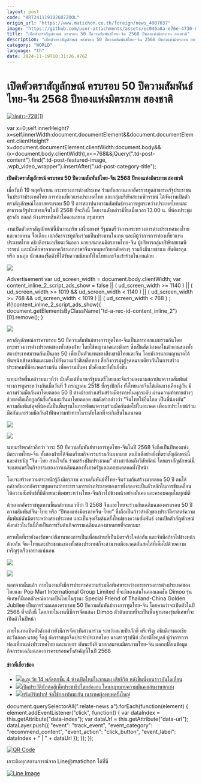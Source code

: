 ```yaml
---
layout: post
code: "ART241119102607ZOOL"
origin_url: "https://www.matichon.co.th/foreign/news_4907037"
image: "https://github.com/user-attachments/assets/ec046a8a-e76e-4730-8f57-3df223f76f75"
title: "เปิดตัวตราสัญลักษณ์ ครบรอบ 50 ปีความสัมพันธ์ไทย-จีน 2568 ปีทองแห่งมิตรภาพ สองชาติ"
description: "เปิดตัวตราสัญลักษณ์ ครบรอบ 50 ปีความสัมพันธ์ไทย-จีน 2568 ปีทองแห่งมิตรภาพ สองชาติ"
category: "WORLD"
language: "th"
date: 2024-11-19T10:31:26.476Z
---
```


# เปิดตัวตราสัญลักษณ์ ครบรอบ 50 ปีความสัมพันธ์ไทย-จีน 2568 ปีทองแห่งมิตรภาพ สองชาติ

[![](https://www.matichon.co.th/wp-content/uploads/2024/11/ปกข่าว-7281-156.jpg "ปกข่าว-728(1)")](https://www.matichon.co.th/wp-content/uploads/2024/11/ปกข่าว-7281-156.jpg)

var x=0;self.innerHeight?x=self.innerWidth:document.documentElement&&document.documentElement.clientHeight?x=document.documentElement.clientWidth:document.body&&(x=document.body.clientWidth),x<=768&&jQuery(".td-post-content").find(".td-post-featured-image, .wpb\_video\_wrapper").insertAfter(".ud-post-category-title");

**เปิดตัวตราสัญลักษณ์ ครบรอบ 50 ปีความสัมพันธ์ไทย-จีน 2568 ปีทองแห่งมิตรภาพ สองชาติ**

เมื่อวันที่ 19 พฤศจิกายน กระทรวงการต่างประเทศ ร่วมกับสถานเอกอัครราชทูตสาธารณรัฐประชาชนจีนประจำประเทศไทย การท่องเที่ยวแห่งประเทศไทย และกลุ่มบริษัทสยามพิวรรธน์ ได้จัดงานเปิดตัวตราสัญลักษณ์โอกาสครบรอบ 50 ปี การสถาปนาความสัมพันธ์ทางการทูตระหว่างประเทศไทยและสาธารณรัฐประชาชนจีนในปี 2568 ที่จะถึงนี้ โดยงานดังกล่าวมีขึ้นเมื่อเวลา 13.00 น. ที่ห้องประชุมสุราลัย ฮอลล์ ห้างสรรพสินค้าไอคอนสยาม กรุงเทพฯ

งานเปิดตัวตราสัญลักษณ์นี้มีนายมาริษ เสงี่ยมพงษ์ รัฐมนตรีว่าการกระทรวงการต่างประเทศของไทย และนายหาน จื้อเฉียง เอกอัครราชทูตจีนร่วมเป็นประธานในงาน และมีผู้ว่าการการท่องเที่ยวแห่งประเทศไทย อธิบดีกรมเอเชียตะวันออก นายกสมาคมมิตรภาพไทย-จีน ผู้บริหารกลุ่มบริษัทสยามพิวรรธน์ และนักศึกษาจากภาควิชาเอกภาษาจีนจากมหาวิทยาลัยต่างๆ รวมถึงมีนายชานน สันติธรกุล หรือ นนกุล นักแสดงชื่อดังที่ได้รับความนิยมทั้งในไทยและจีนเข้าร่วมในงานด้วย

![](https://www.matichon.co.th/wp-content/uploads/2024/11/S__45834255.jpg)

Advertisement var ud\_screen\_width = document.body.clientWidth; var content\_inline\_2\_script\_ads\_show = false || ( ud\_screen\_width >= 1140 ) || ( ud\_screen\_width >= 1019 && ud\_screen\_width < 1140 ) || ( ud\_screen\_width >= 768 && ud\_screen\_width < 1019 ) || ( ud\_screen\_width < 768 ) ; if(!content\_inline\_2\_script\_ads\_show){ document.getElementsByClassName("td-a-rec-id-content\_inline\_2")\[0\].remove(); }

![](https://www.matichon.co.th/wp-content/uploads/2024/11/S__45834258.jpg)

ตราสัญลักษณ์การครบรอบ 50 ปีความสัมพันธ์ทางการทูตไทย-จีนเป็นการออกแบบร่วมกันโดยกระทรวงการต่างประเทศของทั้งสองฝ่าย โดยใช้พญานาคและมังกร ซึ่งเป็นสัตว์มงคลในตำนานของทั้งสองประเทศมาขดกันเป็นเลข 50 เพื่อเป็นตัวแทนของสีธงชาติไทยและจีน โดยมังกรและพญานาคได้หันหน้าเข้าหากันและมองไปยังดวงแก้วสีเหลือทอง สื่อถึงการมุ่งสู่จุดหมายเดียวกันในการสร้างประชาคมที่มีอนาคตร่วมกัน เพื่อความมั่นคง มั่งคั่งและยั่งยืนยิ่งขึ้น

นายมาริษขึ้นกล่าวบนเวทีว่า นับตั้งแต่ที่นายกรัฐมนตรีไทยและจีนร่วมลงนามสถาปนาความสัมพันธ์ทางการทูตระหว่างกันเมื่อวันที่ 1 กรกฎาคม 2518 ที่กรุงปักกิ่ง ทั้งไทยและจีนได้เดินทางเคียงคู่กัน มีความร่วมมือกันมาโดยตลอด 50 ปี ต่างฝ่ายต่างเสริมสร้างมิตรภาพในทุกระดับ ผ่านความท้าทายต่างๆ ช่วยเหลือเกื้อกูลกันซึ่งกันและกันมาโดยตลอด สมดังคำกล่าวว่า “จีนไทยใช่อื่นไกล เป็นพี่น้องกัน” ความสัมพันธ์ดุจพี่น้องนี้เป็นพื้นฐานในการพัฒนาความร่วมมือกันต่อไปในอนาคต เพื่อผลประโยชน์ร่วมมือกันและร่วมมือกันฝ่าฟันความท้าทายในระดับโลกที่จะเกิดขึ้นในอนาคต

![](https://www.matichon.co.th/wp-content/uploads/2024/11/S__45834259.jpg)

![](https://www.matichon.co.th/wp-content/uploads/2024/11/S__45834260.jpg)

นายมาริษกล่าวอีกว่า วาระ 50 ปีความสัมพันธ์ทางการทูตไทย-จีนในปี 2568 จึงถือเป็นปีทองแห่งมิตรภาพไทย-จีน ทั้งสองฝ่ายได้จัดเตรียมกิจกรรมร่วมกันมากมาย ตนยินดีอย่างยิ่งที่ตราสัญลักษณ์นี้และคำขวัญ “จีน-ไทย สานใจกัน ร่วมสร้างฝันประชาคม” ต่างสะท้อนถึงวิสัยทัศน์ โดยตราสัญลักษณ์นี้จะเผยแพร่ในกิจกรรมของการเฉลิมฉลองทั้งภาครัฐและเอกชนตลอดทั้งปีหน้า

โดยจะสร้างความตระหนักรู้ถึงมิตรภาพ ความสัมพันธ์ที่ไทย-จีนร่วมกันสร้างมาตลอด 50 ปี ตนได้กล่าวกับเอกอัครราชทูตหานว่ากระทรวงการต่างประเทศของเราทั้งสองจะเป็นตัวหลักในการขับเคลื่อนให้ความสัมพันธ์ที่มีลักษณะพิเศษระหว่างไทย-จีนก้าวไปข้างหน้าอย่างมั่นคง และครอบคลุมในทุกมิติ

ด้านเอกอัครราชทูตหานขึ้นกล่าวบนเวทีว่า ปี 2568 จีนและไทยจะร่วมกันเฉลิมฉลองครบรอบ 50 ปีความสัมพันธ์จีน-ไทย หรือ “ปีทองแห่งมิตรภาพจีน-ไทย” ซึ่งถือเป็นก้าวสำคัญของประวัติศาสตร์ความสัมพันธ์ฉันมิตรระหว่างสองประเทศ และเป็นจุดเริ่มต้นครั้งใหม่ของความสัมพันธ์ งานเปิดตัวสัญลักษณ์ดังกล่าวในวันนี้ถือเป็นการเริ่มต้นกิจกรรมเฉลิมฉลองมากมายที่จะตามมา

ตราบใดที่เรายังคงรักษาปณิธานของการเป็นเพื่อนบ้านที่เป็นมิตรจริงใจต่อกัน และจับมือก้าวไปข้างหน้าด้วยกัน จีน-ไทยและประชาชนของทั้งสองประเทศก็จะสามารถมีอนาคตอันสดใสที่เต็มไปด้วยความเจริญรุ่งเรืองอย่างแน่นอน

![](https://www.matichon.co.th/wp-content/uploads/2024/11/S__45834257.jpg)

![](https://www.matichon.co.th/wp-content/uploads/2024/11/S__45834264.jpg)

นอกจากนั้นแล้ว ภายในงานยังมีการประกาศความร่วมมือพิเศษระหว่างกระทรวงการต่างประเทศของไทยและ Pop Mart International Group Limited ที่จะมีของเล่นในคอลเลคชั่น Dimoo รุ่นพิเศษที่มีเอกลักษณ์ความเป็นไทยในฐานะ Special Friend of Thailand-China Golden Jubilee เป็นการร่วมฉลองครบรอบ 50 ปีความสัมพันธ์ทางการทูตไทย-จีน โดยคาดว่าจะเปิดตัวในปี 2568 ที่จะถึงนี้ โดยภายในงานนี้มีการจัดแสดง Dimoo ตัวต้นแบบที่จะเป็นพื้นฐานของรุ่นพิเศษที่จะเปิดตัวในปีหน้า

ภายในงานเปิดตัวดังกล่าวยังมีการจัดเวทีเสวนาร่วม ระหว่างนายปิยภักดิ์ ศรีเจริญ อธิบดีกรมเอเชียตะวันออก นายอู๋ จื้ออู่ อัครราชทูตจีนประจำประเทศไทย นางสาวฐาปนีย์ เกียรติไพบูลย์ ผู้ว่าการการท่องเที่ยวแห่งประเทศไทย และนายกร ทัพพะรังสี นายกสมาคมมิตรภาพไทย-จีน แลกเปลี่ยนข้อมูลกิจกรรมเฉลิมฉลองการครบรอบครั้งสำคัญนี้ในปี 2568

#### ข่าวที่เกี่ยวข้อง

*   [![](https://www.matichon.co.th/wp-content/uploads/2024/11/458754152.jpg)ด.ญ.วัย 14 พลัดตกชั้น 4 ห้างเปิดใหม่ในซานตง เสียชีวิต หลังขึ้นนั่งบนราวบันไดเลื่อน](https://www.matichon.co.th/foreign/news_4906952)
*   [![](https://www.matichon.co.th/wp-content/uploads/2024/11/1200-AP24324029305917-1.jpg)เปิดประวัตินักต่อสู้เพื่อประชาธิปไตยฮ่องกง โดนกฎหมายความมั่นคงเล่นงานยกเข่ง](https://www.matichon.co.th/foreign/news_4906962)
*   [![](https://www.matichon.co.th/wp-content/uploads/2024/11/12008-AFP__20241117__36MP4VF__v2__HighRes__MmaUfcHeavyweightUsaJonesMiocic-1.jpg)ทรัมป์รับปาก! จ่อใช้กองทัพมะกัน เนรเทศผู้อพยพครั้งใหญ่](https://www.matichon.co.th/foreign/news_4906835)

document.querySelectorAll(".relate-news a").forEach(function(element) { element.addEventListener("click", function() { var dataIndex = this.getAttribute("data-index"); var dataUrl = this.getAttribute("data-url"); dataLayer.push({ "event": "track\_event", "event\_category": "recommend\_content", "event\_action": "click\_button", "event\_label": dataIndex + " | " + dataUrl }); }); });

[![QR Code](https://www.matichon.co.th/wp-content/uploads/2023/07/wob1371z.jpg)](https://lin.ee/ht0nDxX)

เกาะติดทุกสถานการณ์จาก Line@matichon ได้ที่นี่

[![Line Image](https://www.matichon.co.th/wp-content/uploads/2023/07/th.png)](https://lin.ee/ht0nDxX)